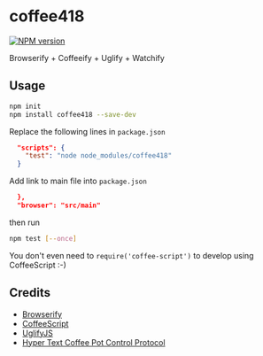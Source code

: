 # coffee418

[![NPM version](https://badge.fury.io/js/coffee418.svg)](http://badge.fury.io/js/coffee418)

Browserify + Coffeeify + Uglify + Watchify

## Usage

```sh
npm init
npm install coffee418 --save-dev
```

Replace the following lines in `package.json`
```json
  "scripts": {
    "test": "node node_modules/coffee418"
  }
```
Add link to main file into `package.json`
```json
  },
  "browser": "src/main"
```

then run
```sh
npm test [--once]
```

You don't even need to `require('coffee-script')` to develop using CoffeeScript :-)

## Credits

  * [Browserify](http://browserify.org/)
  * [CoffeeScript](http://coffeescript.org/)
  * [UglifyJS](https://github.com/mishoo/UglifyJS2)
  * [Hyper Text Coffee Pot Control Protocol](https://ru.wikipedia.org/wiki/HTCPCP)
